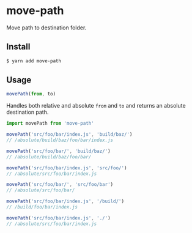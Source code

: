 # move-path

Move path to destination folder.

## Install

```sh
$ yarn add move-path
```

## Usage

```js
movePath(from, to)
```

Handles both relative and absolute `from` and `to` and returns an absolute destination path.

```js
import movePath from 'move-path'

movePath('src/foo/bar/index.js', 'build/baz/')
// /absolute/build/baz/foo/bar/index.js

movePath('src/foo/bar/', 'build/baz/')
// /absolute/build/baz/foo/bar/

movePath('src/foo/bar/index.js', 'src/foo/')
// /absolute/src/foo/bar/index.js

movePath('src/foo/bar/', 'src/foo/bar')
// /absolute/src/foo/bar/

movePath('src/foo/bar/index.js', '/build/')
// /build/foo/bar/index.js

movePath('src/foo/bar/index.js', './')
// /absolute/src/foo/bar/index.js
```
